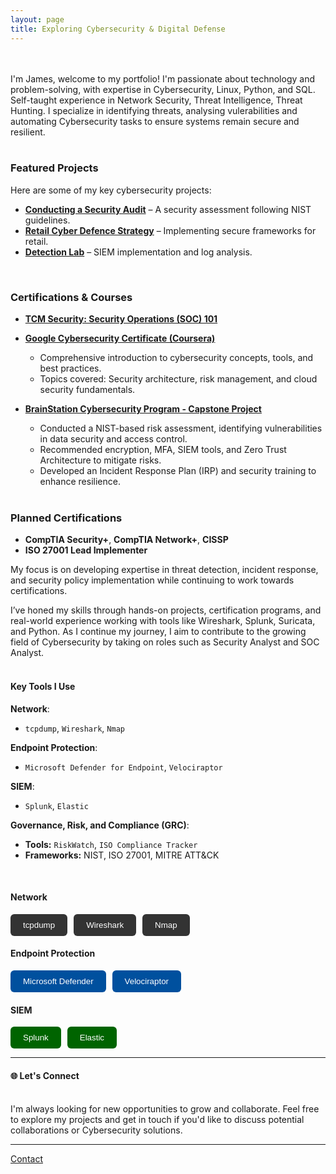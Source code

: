 ```yaml
---
layout: page
title: Exploring Cybersecurity & Digital Defense
---
```


<br><br>
I'm James, welcome to my portfolio! I'm passionate about technology and problem-solving, with expertise in Cybersecurity, Linux, Python, and SQL. Self-taught experience in Network Security, Threat Intelligence, Threat Hunting. I specialize in identifying threats, analysing vulerabilities and automating Cybersecurity tasks to ensure systems remain secure and resilient. 
<br><br>

### **Featured Projects**  
Here are some of my key cybersecurity projects:  

- **[Conducting a Security Audit](https://github.com/JKopal101/Conducting-a-Security-Audit)** – A security assessment following NIST guidelines.  
- **[Retail Cyber Defence Strategy](https://github.com/JKopal101/Retail-Cyber-Defence-Strategy)** – Implementing secure frameworks for retail.  
- **[Detection Lab](https://github.com/JKopal101/Detection-Lab)** – SIEM implementation and log analysis.  
<br>

### **Certifications & Courses** 

- **[TCM Security: Security Operations (SOC) 101](https://tcm-sec.com/)**  
  
- **[Google Cybersecurity Certificate (Coursera)](https://www.coursera.org/)**  
  - Comprehensive introduction to cybersecurity concepts, tools, and best practices.  
  - Topics covered: Security architecture, risk management, and cloud security fundamentals.  

- **[BrainStation Cybersecurity Program - Capstone Project](https://brainstation.io/)**  
  - Conducted a NIST-based risk assessment, identifying vulnerabilities in data security and access control.
  - Recommended encryption, MFA, SIEM tools, and Zero Trust Architecture to mitigate risks.
  - Developed an Incident Response Plan (IRP) and security training to enhance resilience.

  <br>

### **Planned Certifications** 

- **CompTIA Security+**, **CompTIA Network+**, **CISSP**  
- **ISO 27001 Lead Implementer**  

My focus is on developing expertise in threat detection, incident response, and security policy implementation while continuing to work towards certifications.

I’ve honed my skills through hands-on projects, certification programs, and real-world experience working with tools like Wireshark, Splunk, Suricata, and Python. As I continue my journey, I aim to contribute to the growing field of Cybersecurity by taking on roles such as Security Analyst and SOC Analyst.
<br><br>

#### **Key Tools I Use**

**Network**:
- `tcpdump`, `Wireshark`, `Nmap`

**Endpoint Protection**:
- `Microsoft Defender for Endpoint`, `Velociraptor`

**SIEM**:
- `Splunk`, `Elastic`

**Governance, Risk, and Compliance (GRC)**:
- **Tools:** `RiskWatch`, `ISO Compliance Tracker`  
- **Frameworks:** NIST, ISO 27001, MITRE ATT&CK  
<br>

<h4>Network</h4>
<div style="display: flex; gap: 10px; flex-wrap: wrap;">
  <button style="padding: 10px 20px; border: none; background-color: #333; color: white; border-radius: 6px; cursor: default;">tcpdump</button>
  <button style="padding: 10px 20px; border: none; background-color: #333; color: white; border-radius: 6px; cursor: default;">Wireshark</button>
  <button style="padding: 10px 20px; border: none; background-color: #333; color: white; border-radius: 6px; cursor: default;">Nmap</button>
</div>

<h4>Endpoint Protection</h4>
<div style="display: flex; gap: 10px; flex-wrap: wrap;">
  <button style="padding: 10px 20px; border: none; background-color: #00509E; color: white; border-radius: 6px; cursor: default;">Microsoft Defender</button>
  <button style="padding: 10px 20px; border: none; background-color: #00509E; color: white; border-radius: 6px; cursor: default;">Velociraptor</button>
</div>

<h4>SIEM</h4>
<div style="display: flex; gap: 10px; flex-wrap: wrap;">
  <button style="padding: 10px 20px; border: none; background-color: #006400; color: white; border-radius: 6px; cursor: default;">Splunk</button>
  <button style="padding: 10px 20px; border: none; background-color: #006400; color: white; border-radius: 6px; cursor: default;">Elastic</button>
</div>


---

#### 🌐 **Let's Connect**
<br>
I'm always looking for new opportunities to grow and collaborate. Feel free to explore my projects and get in touch if you'd like to discuss potential collaborations or Cybersecurity solutions.

---
[Contact](contact.md)  

              
